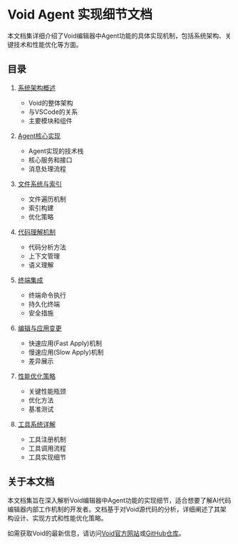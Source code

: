 # Void Agent 实现细节文档

本文档集详细介绍了Void编辑器中Agent功能的具体实现机制，包括系统架构、关键技术和性能优化等方面。

## 目录

1. [系统架构概述](01_system_architecture.md)
   - Void的整体架构
   - 与VSCode的关系
   - 主要模块和组件

2. [Agent核心实现](02_agent_core_implementation.md)
   - Agent实现的技术栈
   - 核心服务和接口
   - 消息处理流程

3. [文件系统与索引](03_filesystem_and_indexing.md)
   - 文件遍历机制
   - 索引构建
   - 优化策略

4. [代码理解机制](04_code_understanding.md)
   - 代码分析方法
   - 上下文管理
   - 语义理解

5. [终端集成](05_terminal_integration.md)
   - 终端命令执行
   - 持久化终端
   - 安全措施

6. [编辑与应用变更](06_editing_and_applying_changes.md)
   - 快速应用(Fast Apply)机制
   - 慢速应用(Slow Apply)机制
   - 差异展示

7. [性能优化策略](07_performance_optimization.md)
   - 关键性能瓶颈
   - 优化方法
   - 基准测试

8. [工具系统详解](08_tools_system_detailed.md)
   - 工具注册机制
   - 工具调用流程
   - 工具实现细节

## 关于本文档

本文档集旨在深入解析Void编辑器中Agent功能的实现细节，适合想要了解AI代码编辑器内部工作机制的开发者。文档基于对Void源代码的分析，详细阐述了其架构设计、实现方式和性能优化策略。

如需获取Void的最新信息，请访问[Void官方网站](https://voideditor.com)或[GitHub仓库](https://github.com/voideditor/void)。 